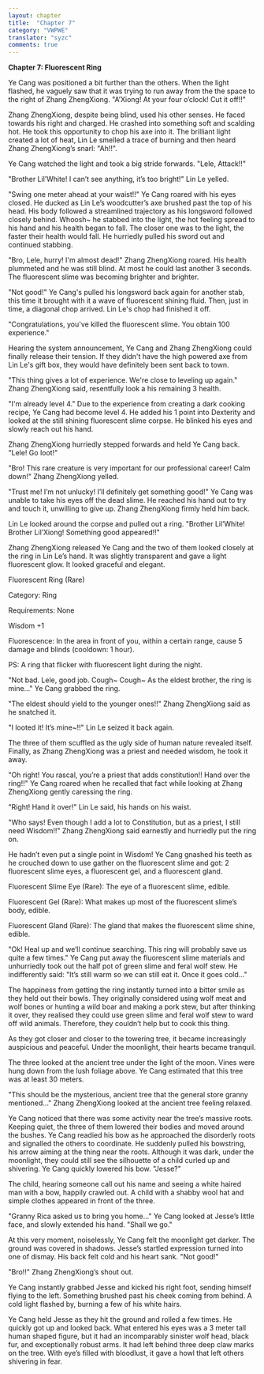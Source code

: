 ```yaml
---
layout: chapter
title:  "Chapter 7"
category: "VWPWE"
translator: "syzc"
comments: true
---
```


**Chapter 7: Fluorescent Ring**

Ye Cang was positioned a bit further than the others. When the light flashed, he vaguely saw that it was trying to run away from the the space to the right of Zhang ZhengXiong. "A’Xiong! At your four o’clock! Cut it off!!"

Zhang ZhengXiong, despite being blind, used his other senses. He faced towards his right and charged. He crashed into something soft and scalding hot. He took this opportunity to chop his axe into it. The brilliant light created a lot of heat, Lin Le smelled a trace of burning and then heard Zhang ZhengXiong’s snarl: "Ah!!".

Ye Cang watched the light and took a big stride forwards. "Lele, Attack!!"

"Brother Lil’White! I can’t see anything, it’s too bright!" Lin Le yelled.

"Swing one meter ahead at your waist!!" Ye Cang roared with his eyes closed. He ducked as Lin Le’s woodcutter’s axe brushed past the top of his head. His body followed a streamlined trajectory as his longsword followed closely behind. Whoosh~ he stabbed into the light, the hot feeling spread to his hand and his health began to fall. The closer one was to the light, the faster their health would fall. He hurriedly pulled his sword out and continued stabbing.

"Bro, Lele, hurry! I'm almost dead!" Zhang ZhengXiong roared. His health plummeted and he was still blind. At most he could last another 3 seconds. The fluorescent slime was becoming brighter and brighter.

"Not good!" Ye Cang's pulled his longsword back again for another stab, this time it brought with it a wave of fluorescent shining fluid. Then, just in time, a diagonal chop arrived. Lin Le's chop had finished it off.

"Congratulations, you've killed the fluorescent slime. You obtain 100 experience."

Hearing the system announcement, Ye Cang and Zhang ZhengXiong could finally release their tension. If they didn't have the high powered axe from Lin Le's gift box, they would have definitely been sent back to town.

"This thing gives a lot of experience. We're close to leveling up again." Zhang ZhengXiong said, resentfully look a his remaining 3 health.

"I'm already level 4." Due to the experience from creating a dark cooking recipe, Ye Cang had become level 4. He added his 1 point into Dexterity and looked at the still shining fluorescent slime corpse. He blinked his eyes and slowly reach out his hand.

Zhang ZhengXiong hurriedly stepped forwards and held Ye Cang back. "Lele! Go loot!"

"Bro! This rare creature is very important for our professional career! Calm down!" Zhang ZhengXiong yelled.

"Trust me! I’m not unlucky! I’ll definitely get something good!" Ye Cang was unable to take his eyes off the dead slime. He reached his hand out to try and touch it, unwilling to give up. Zhang ZhengXiong firmly held him back.

Lin Le looked around the corpse and pulled out a ring. "Brother Lil’White! Brother Lil’Xiong! Something good appeared!!"

Zhang ZhengXiong released Ye Cang and the two of them looked closely at the ring in Lin Le’s hand. It was slightly transparent and gave a light fluorescent glow. It looked graceful and elegant.

Fluorescent Ring (Rare)

Category: Ring

Requirements: None

Wisdom +1

Fluorescence: In the area in front of you, within a certain range, cause 5 damage and blinds (cooldown: 1 hour).

PS: A ring that flicker with fluorescent light during the night.

"Not bad. Lele, good job. Cough~ Cough~ As the eldest brother, the ring is mine..." Ye Cang grabbed the ring. 

"The eldest should yield to the younger ones!!" Zhang ZhengXiong said as he snatched it.

"I looted it! It’s mine~!!" Lin Le seized it back again.

The three of them scuffled as the ugly side of human nature revealed itself. Finally, as Zhang ZhengXiong was a priest and needed wisdom, he took it away.

"Oh right! You rascal, you’re a priest that adds constitution!! Hand over the ring!!" Ye Cang roared when he recalled that fact while looking at Zhang ZhengXiong gently caressing the ring.

"Right! Hand it over!" Lin Le said, his hands on his waist.

"Who says! Even though I add a lot to Constitution, but as a priest, I still need Wisdom!!" Zhang ZhengXiong said earnestly and hurriedly put the ring on.

He hadn’t even put a single point in Wisdom! Ye Cang gnashed his teeth as he crouched down to use gather on the fluorescent slime and got: 2 fluorescent slime eyes, a fluorescent gel, and a fluorescent gland. 

Fluorescent Slime Eye (Rare): The eye of a fluorescent slime, edible.

Fluorescent Gel (Rare): What makes up most of the fluorescent slime’s body, edible.

Fluorescent Gland (Rare): The gland that makes the fluorescent slime shine, edible.

"Ok! Heal up and we’ll continue searching. This ring will probably save us quite a few times." Ye Cang put away the fluorescent slime materials and unhurriedly took out the half pot of green slime and feral wolf stew. He indifferently said: "It’s still warm so we can still eat it. Once it goes cold..."

The happiness from getting the ring instantly turned into a bitter smile as they held out their bowls. They originally considered using wolf meat and wolf bones or hunting a wild boar and making a pork stew, but after thinking it over, they realised they could use green slime and feral wolf stew to ward off wild animals. Therefore, they couldn’t help but to cook this thing.

As they got closer and closer to the towering tree, it became increasingly auspicious and peaceful. Under the moonlight, their hearts became tranquil.

The three looked at the ancient tree under the light of the moon. Vines were hung down from the lush foliage above. Ye Cang estimated that this tree was at least 30 meters.

"This should be the mysterious, ancient tree that the general store granny mentioned..." Zhang ZhengXiong looked at the ancient tree feeling relaxed.

Ye Cang noticed that there was some activity near the tree’s massive roots. Keeping quiet, the three of them lowered their bodies and moved around the bushes. Ye Cang readied his bow as he approached the disorderly roots and signalled the others to coordinate. He suddenly pulled his bowstring, his arrow aiming at the thing near the roots. Although it was dark, under the moonlight, they could still see the silhouette of a child curled up and shivering. Ye Cang quickly lowered his bow. "Jesse?"

The child, hearing someone call out his name and seeing a white haired man with a bow, happily crawled out. A child with a shabby wool hat and simple clothes appeared in front of the three.

"Granny Rica asked us to bring you home..." Ye Cang looked at Jesse’s little face, and slowly extended his hand. "Shall we go."

At this very moment, noiselessly, Ye Cang felt the moonlight get darker. The ground was covered in shadows. Jesse’s startled expression turned into one of dismay. His back felt cold and his heart sank. "Not good!"

"Bro!!" Zhang ZhengXiong’s shout out.

Ye Cang instantly grabbed Jesse and kicked his right foot, sending himself flying to the left. Something brushed past his cheek coming from behind. A cold light flashed by, burning a few of his white hairs.

Ye Cang held Jesse as they hit the ground and rolled a few times. He quickly got up and looked back. What entered his eyes was a 3 meter tall human shaped figure, but it had an incomparably sinister wolf head, black fur, and exceptionally robust arms. It had left behind three deep claw marks on the tree. With eye’s filled with bloodlust, it gave a howl that left others shivering in fear. 